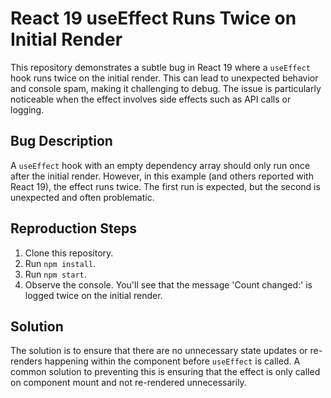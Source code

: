 # React 19 useEffect Runs Twice on Initial Render

This repository demonstrates a subtle bug in React 19 where a `useEffect` hook runs twice on the initial render. This can lead to unexpected behavior and console spam, making it challenging to debug.  The issue is particularly noticeable when the effect involves side effects such as API calls or logging.

## Bug Description

A `useEffect` hook with an empty dependency array should only run once after the initial render. However, in this example (and others reported with React 19), the effect runs twice.  The first run is expected, but the second is unexpected and often problematic.

## Reproduction Steps

1. Clone this repository.
2. Run `npm install`.
3. Run `npm start`.
4. Observe the console. You'll see that the message 'Count changed:' is logged twice on the initial render.

## Solution

The solution is to ensure that there are no unnecessary state updates or re-renders happening within the component before `useEffect` is called. A common solution to preventing this is ensuring that the effect is only called on component mount and not re-rendered unnecessarily.